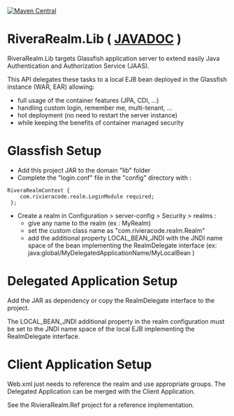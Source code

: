 [![Maven Central](https://maven-badges.herokuapp.com/maven-central/com.rivieracode/RivieraRealm.Lib/badge.svg)](https://maven-badges.herokuapp.com/maven-central/com.rivieracode/RivieraRealm.Lib) 

# RiveraRealm.Lib ( [JAVADOC](https://rivieracode.github.io/RivieraRealm.Lib) )

RiveraRealm.Lib targets Glassfish application server to extend easily Java Authentication and Authorization Service (JAAS).

This API delegates these tasks to a local EJB bean deployed in the Glassfish instance (WAR, EAR) allowing:

* full usage of the container features (JPA, CDI, ...)
* handling custom login, remember me, multi-tenant, ...
* hot deployment (no need to restart the server instance)
* while keeping the benefits of container managed security 

# Glassfish Setup

* Add this project JAR to the domain "lib" folder
* Complete the "login.conf" file in the "config" directory with :

```
RiveraRealmContext {
    com.rivieracode.realm.LoginModule required;
 };
```

* Create a realm in Configuration > server-config > Security > realms :
	- give any name to the realm (ex : MyRealm) 
	- set the custom class name as "com.rivieracode.realm.Realm"
	- add the additional property LOCAL_BEAN_JNDI with the JNDI name space of the bean implementing the RealmDelegate interface  (ex: java:global/MyDelegatedApplicationName/MyLocalBean )

# Delegated Application Setup

Add the JAR as dependency or copy the RealmDelegate interface to the project.

The LOCAL_BEAN_JNDI additional property in the realm configuration must be set to the JNDI name space of the local EJB implementing the RealmDelegate interface.

# Client Application Setup

Web.xml just needs to reference the realm and use appropriate groups. The Delegated Application can be merged with the Client Application.

See the RivieraRealm.Ref project for a reference implementation.

